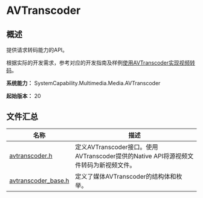 # AVTranscoder
<!--Kit: Media Kit-->
<!--Subsystem: Multimedia-->
<!--Owner: @wang-haizhou6-->
<!--Designer: @HmQQQ-->
<!--Tester: @xchaosioda-->
<!--Adviser: @w_Machine_cc-->

## 概述

提供请求转码能力的API。

根据实际的开发需求，参考对应的开发指南及样例[使用AVTranscoder实现视频转码](../../media/media/using-ndk-avtranscoder-for-transcodering.md)。

**系统能力：** SystemCapability.Multimedia.Media.AVTranscoder

**起始版本：** 20

## 文件汇总

| 名称 | 描述 |
| -- | -- |
| [avtranscoder.h](capi-avtranscoder-h.md) | 定义AVTranscoder接口。使用AVTranscoder提供的Native API将源视频文件转码为新视频文件。 |
| [avtranscoder_base.h](capi-avtranscoder-base-h.md) | 定义了媒体AVTranscoder的结构体和枚举。 |
